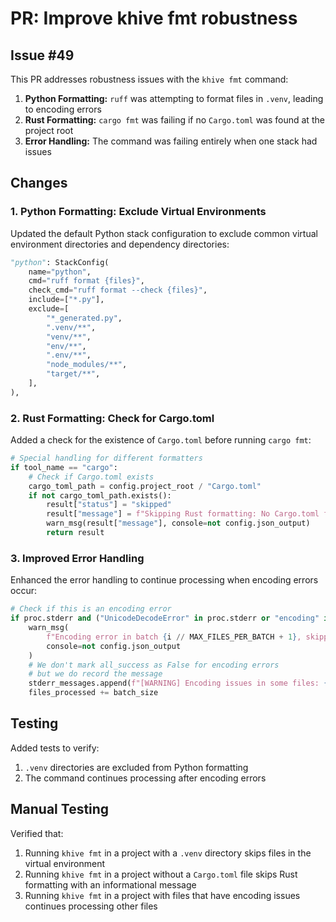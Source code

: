 # PR: Improve khive fmt robustness

## Issue #49

This PR addresses robustness issues with the `khive fmt` command:

1. **Python Formatting:** `ruff` was attempting to format files in `.venv`, leading to encoding errors
2. **Rust Formatting:** `cargo fmt` was failing if no `Cargo.toml` was found at the project root
3. **Error Handling:** The command was failing entirely when one stack had issues

## Changes

### 1. Python Formatting: Exclude Virtual Environments

Updated the default Python stack configuration to exclude common virtual environment directories and dependency directories:

```python
"python": StackConfig(
    name="python",
    cmd="ruff format {files}",
    check_cmd="ruff format --check {files}",
    include=["*.py"],
    exclude=[
        "*_generated.py",
        ".venv/**",
        "venv/**",
        "env/**",
        ".env/**",
        "node_modules/**",
        "target/**",
    ],
),
```

### 2. Rust Formatting: Check for Cargo.toml

Added a check for the existence of `Cargo.toml` before running `cargo fmt`:

```python
# Special handling for different formatters
if tool_name == "cargo":
    # Check if Cargo.toml exists
    cargo_toml_path = config.project_root / "Cargo.toml"
    if not cargo_toml_path.exists():
        result["status"] = "skipped"
        result["message"] = f"Skipping Rust formatting: No Cargo.toml found at {cargo_toml_path}"
        warn_msg(result["message"], console=not config.json_output)
        return result
```

### 3. Improved Error Handling

Enhanced the error handling to continue processing when encoding errors occur:

```python
# Check if this is an encoding error
if proc.stderr and ("UnicodeDecodeError" in proc.stderr or "encoding" in proc.stderr.lower()):
    warn_msg(
        f"Encoding error in batch {i // MAX_FILES_PER_BATCH + 1}, skipping affected files", 
        console=not config.json_output
    )
    # We don't mark all_success as False for encoding errors
    # but we do record the message
    stderr_messages.append(f"[WARNING] Encoding issues in some files: {proc.stderr}")
    files_processed += batch_size
```

## Testing

Added tests to verify:
1. `.venv` directories are excluded from Python formatting
2. The command continues processing after encoding errors

## Manual Testing

Verified that:
1. Running `khive fmt` in a project with a `.venv` directory skips files in the virtual environment
2. Running `khive fmt` in a project without a `Cargo.toml` file skips Rust formatting with an informational message
3. Running `khive fmt` in a project with files that have encoding issues continues processing other files